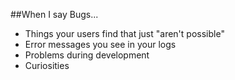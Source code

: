 ##When I say Bugs...
* Things your users find that just "aren't possible"
* Error messages you see in your logs
* Problems during development
* Curiosities